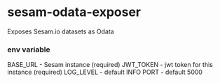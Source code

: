# sesam-odata-exposer
Exposes Sesam.io datasets as Odata

### env variable 
BASE_URL - Sesam instance (required)
JWT_TOKEN - jwt token for this instance (required)
LOG_LEVEL - default INFO
PORT - default 5000


